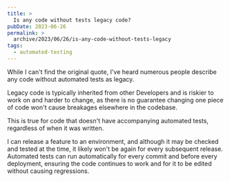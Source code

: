 ```yaml
---
title: >
  Is any code without tests legacy code?
pubDate: 2023-06-26
permalink: >
  archive/2023/06/26/is-any-code-without-tests-legacy
tags:
  - automated-testing
---
```


While I can't find the original quote, I've heard numerous people describe any code without automated tests as legacy.

Legacy code is typically inherited from other Developers and is riskier to work on and harder to change, as there is no guarantee changing one piece of code won't cause breakages elsewhere in the codebase.

This is true for code that doesn't have accompanying automated tests, regardless of when it was written.

I can release a feature to an environment, and although it may be checked and tested at the time, it likely won't be again for every subsequent release. Automated tests can run automatically for every commit and before every deployment, ensuring the code continues to work and for it to be edited without causing regressions.
